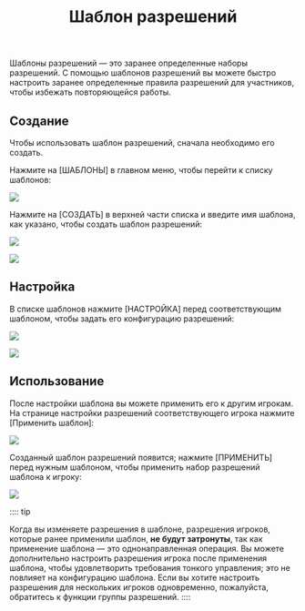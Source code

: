 ﻿---
title: Шаблон разрешений
createTime: 2025/03/14 09:23:12
permalink: /ru/doc/player/member/template/
---

Шаблоны разрешений — это заранее определенные наборы разрешений. С помощью шаблонов разрешений вы можете быстро настроить заранее определенные правила разрешений для участников, чтобы избежать повторяющейся работы.

## Создание

Чтобы использовать шаблон разрешений, сначала необходимо его создать.

Нажмите на [ШАБЛОНЫ] в главном меню, чтобы перейти к списку шаблонов:

![](/player/member/template/1.png)

Нажмите на [СОЗДАТЬ] в верхней части списка и введите имя шаблона, как указано, чтобы создать шаблон разрешений:

![](/player/member/template/2.png)

![](/player/member/template/3.png)

## Настройка

В списке шаблонов нажмите [НАСТРОЙКА] перед соответствующим шаблоном, чтобы задать его конфигурацию разрешений:

![](/player/member/template/4.png)

![](/player/member/template/5.png)

## Использование

После настройки шаблона вы можете применить его к другим игрокам. На странице настройки разрешений соответствующего игрока нажмите [Применить шаблон]:

![](/player/member/template/6.png)

Созданный шаблон разрешений появится; нажмите [ПРИМЕНИТЬ] перед нужным шаблоном, чтобы применить набор разрешений шаблона к игроку:

![](/player/member/template/7.png)

:::: tip

Когда вы изменяете разрешения в шаблоне, разрешения игроков, которые ранее применили шаблон, **не будут затронуты**, так как применение шаблона — это однонаправленная операция.
Вы можете дополнительно настроить разрешения игрока после применения шаблона, чтобы удовлетворить требования тонкого управления; это не повлияет на конфигурацию шаблона.
Если вы хотите настроить разрешения для нескольких игроков одновременно, пожалуйста, обратитесь к функции группы разрешений.
::::
